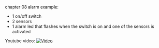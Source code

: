 chapter 08 alarm example:
- 1 on/off switch
- 2 sensors
- 1 alarm led that flashes when the switch is on and one of the sensors is activated

Youtube video:
[![Video](https://img.youtube.com/vi/0Z47Fv06wuE/maxresdefault.jpg)](https://youtu.be/0Z47Fv06wuE)
